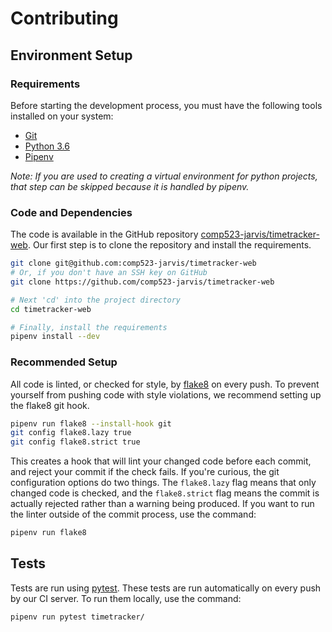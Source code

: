 # Contributing

## Environment Setup

### Requirements

Before starting the development process, you must have the following tools installed on your system:

* [Git](https://git-scm.com/)
* [Python 3.6](https://www.python.org/downloads/)
* [Pipenv](https://pipenv.readthedocs.io/en/latest/)

*Note: If you are used to creating a virtual environment for python projects, that step can be skipped because it is handled by pipenv.*

### Code and Dependencies

The code is available in the GitHub repository [comp523-jarvis/timetracker-web](https://github.com/comp523-jarvis/timetracker-web). Our first step is to clone the repository and install the requirements.

```bash
git clone git@github.com:comp523-jarvis/timetracker-web
# Or, if you don't have an SSH key on GitHub
git clone https://github.com/comp523-jarvis/timetracker-web

# Next 'cd' into the project directory
cd timetracker-web

# Finally, install the requirements
pipenv install --dev
```

### Recommended Setup

All code is linted, or checked for style, by [flake8](http://flake8.pycqa.org/en/latest/) on every push. To prevent yourself from pushing code with style violations, we recommend setting up the flake8 git hook.

```bash
pipenv run flake8 --install-hook git
git config flake8.lazy true
git config flake8.strict true
```

This creates a hook that will lint your changed code before each commit, and reject your commit if the check fails. If you're curious, the git configuration options do two things. The `flake8.lazy` flag means that only changed code is checked, and the `flake8.strict` flag means the commit is actually rejected rather than a warning being produced. If you want to run the linter outside of the commit process, use the command:

```bash
pipenv run flake8
```

## Tests

Tests are run using [pytest](https://docs.pytest.org/en/latest/). These tests are run automatically on every push by our CI server. To run them locally, use the command:

```bash
pipenv run pytest timetracker/
```
